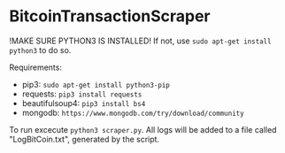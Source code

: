 # BitcoinTransactionScraper

!MAKE SURE PYTHON3 IS INSTALLED!
If not, use `sudo apt-get install python3` to do so.

Requirements:
- pip3: `sudo apt-get install python3-pip`
- requests: `pip3 install requests`
- beautifulsoup4: `pip3 install bs4`
- mongodb: `https://www.mongodb.com/try/download/community`

To run excecute `python3 scraper.py`. All logs will be added to a file called "LogBitCoin.txt", generated by the script.
